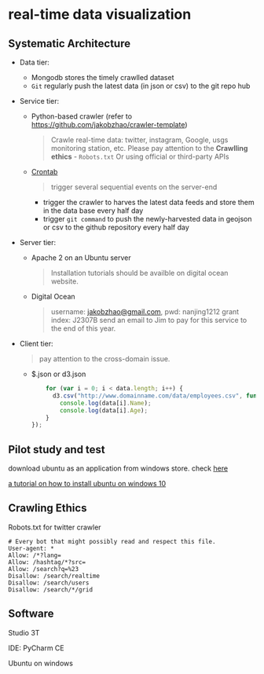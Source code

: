 # real-time data visualization

## Systematic Architecture

- Data tier:
  - Mongodb stores the timely crawlled dataset
  - `Git` regularly push the latest data (in json or csv) to the git repo hub
- Service tier:
  - Python-based crawler (refer to https://github.com/jakobzhao/crawler-template)
    > Crawle real-time data: twitter, instagram, Google, usgs monitoring station, etc. Please pay attention to the **Crawlling ethics** - `Robots.txt`
    > Or using official or third-party APIs
  - [Crontab](https://www.ostechnix.com/a-beginners-guide-to-cron-jobs/)
    > trigger several sequential events on the server-end
    - trigger the crawler to harves the latest data feeds and store them in the data base every half day
    - trigger `git command` to push the newly-harvested data in geojson or csv to the github repository every half day
- Server tier:
  - Apache 2 on an Ubuntu server
    > Installation tutorials should be availble on digital ocean website.
  - Digital Ocean
    > username: jakobzhao@gmail.com, pwd: nanjing1212
    > grant index: J2307B
    > send an email to Jim to pay for this service to the end of this year.

- Client tier:
  > pay attention to the cross-domain issue.
  - $.json or d3.json
    ```js
        for (var i = 0; i < data.length; i++) {
          d3.csv("http://www.domainname.com/data/employees.csv", function(data) {
            console.log(data[i].Name);
            console.log(data[i].Age);
        }
    });
    ```

## Pilot study and test

download ubuntu as an application from windows store. check [here](https://www.microsoft.com/en-us/p/ubuntu/9nblggh4msv6?SilentAuth=1&wa=wsignin1.0&activetab=pivot:overviewtab)

[a tutorial on how to install ubuntu on windows 10](https://tutorials.ubuntu.com/tutorial/tutorial-ubuntu-on-windows#0)

## Crawling Ethics
Robots.txt for twitter crawler
```
# Every bot that might possibly read and respect this file.
User-agent: *
Allow: /*?lang=
Allow: /hashtag/*?src=
Allow: /search?q=%23
Disallow: /search/realtime
Disallow: /search/users
Disallow: /search/*/grid
```

## Software

Studio 3T

IDE: PyCharm CE

Ubuntu on windows
